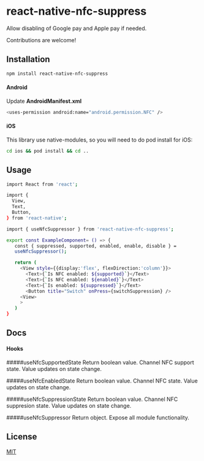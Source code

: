 # react-native-nfc-suppress

Allow disabling of Google pay and Apple pay if needed.

Contributions are welcome!

## Installation

```sh
npm install react-native-nfc-suppress
```

#### Android

Update **AndroidManifest.xml**

```sh
<uses-permission android:name="android.permission.NFC" />
```

#### iOS

This library use native-modules, so you will need to do pod install for iOS:

```sh
cd ios && pod install && cd ..
```

## Usage

```sh
import React from 'react';

import {
  View,
  Text,
  Button,
} from 'react-native';

import { useNfcSuppressor } from 'react-native-nfc-suppress';

export const ExampleComponent= () => {
   const { suppressed, supported, enabled, enable, disable } =
   useNfcSuppressor();

   return (
     <View style={{display:'flex', flexDirection:'column'}}>
	   <Text>{`Is NFC enabled: ${supported}`}</Text>
	   <Text>{`Is NFC enabled: ${enabled}`}</Text>
       <Text>{`Is enabled: ${suppressed}`}</Text>
	   <Button title="Switch" onPress={switchSuppression} />
	 <View>
	 >
   )
}
```

## Docs

#### Hooks

#####useNfcSupportedState
Return boolean value. Channel NFC support state.
Value updates on state change.

#####useNfcEnabledState
Return boolean value. Channel NFC state.
Value updates on state change.

#####useNfcSuppressionState
Return boolean value. Channel NFC suppresion state.
Value updates on state change.

#####useNfcSuppressor
Return object. Expose all module functionality.

## License

[MIT](https://choosealicense.com/licenses/mit/)

